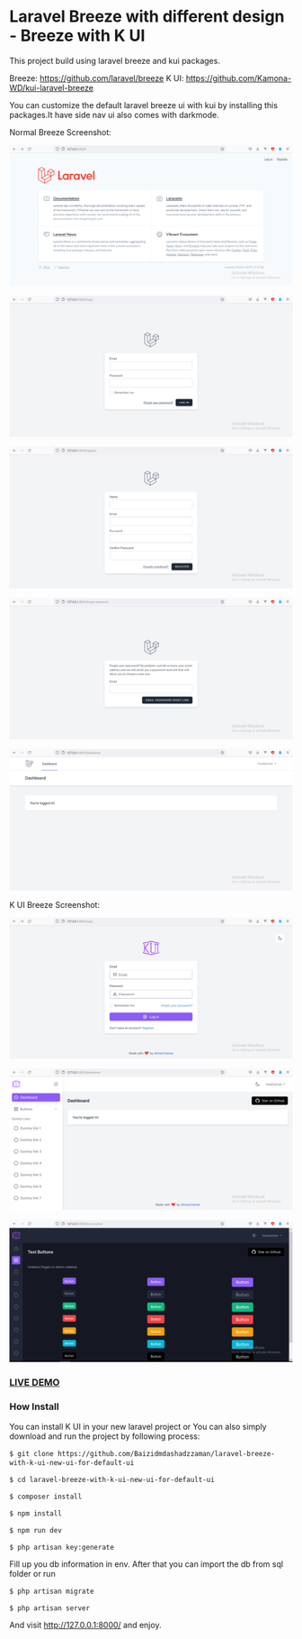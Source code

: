 # Laravel Breeze with different design - Breeze with K UI 

This project build using laravel breeze and kui packages.

Breeze: https://github.com/laravel/breeze
K UI: https://github.com/Kamona-WD/kui-laravel-breeze

You can customize the default laravel breeze ui with kui by installing this packages.It have side nav ui also comes with 
darkmode.

Normal Breeze Screenshot:

![Image](1.PNG?raw=true "Image")

![Image](2.PNG?raw=true "Image")

![Image](3.PNG?raw=true "Image")

![Image](4.PNG?raw=true "Image")

![Image](5.PNG?raw=true "Image")

K UI Breeze Screenshot:

![Image](6.PNG?raw=true "Image")

![Image](7.PNG?raw=true "Image")

![Image](8.PNG?raw=true "Image")

### <a href="http://baizidmdashadzzaman.com/">LIVE DEMO</a>

### How Install

You can install K UI in your new laravel project or 
You can also simply download and run the project by following process:

```shell
$ git clone https://github.com/Baizidmdashadzzaman/laravel-breeze-with-k-ui-new-ui-for-default-ui
```
```shell
$ cd laravel-breeze-with-k-ui-new-ui-for-default-ui
```
```shell
$ composer install
```
```shell
$ npm install
```
```shell
$ npm run dev
```
```shell
$ php artisan key:generate
```

Fill up you db information in env.
After that you can import the db from sql folder or run

```shell
$ php artisan migrate
```
```shell
$ php artisan server
```
And visit http://127.0.0.1:8000/ and enjoy.


